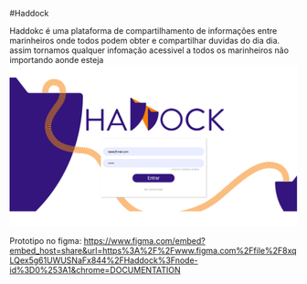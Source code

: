#Haddock 

Haddokc é uma plataforma de compartilhamento de informações entre marinheiros
onde todos podem obter e compartilhar duvidas do dia dia.
assim tornamos qualquer infomação acessivel a todos os marinheiros não importando aonde esteja
![](./src/assets/img/banner.png)

Prototipo no figma: https://www.figma.com/embed?embed_host=share&url=https%3A%2F%2Fwww.figma.com%2Ffile%2F8xqLQex5g61UWUSNaFx844%2FHaddock%3Fnode-id%3D0%253A1&chrome=DOCUMENTATION